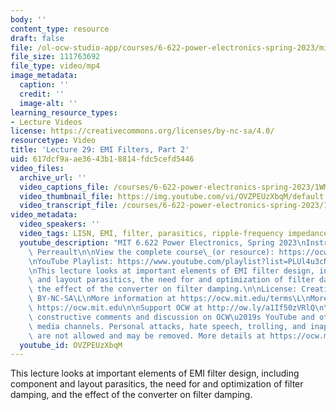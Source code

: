 ```yaml
---
body: ''
content_type: resource
draft: false
file: /ol-ocw-studio-app/courses/6-622-power-electronics-spring-2023/mit6_622s23_lecture_29_360p_16_9.mp4
file_size: 111763692
file_type: video/mp4
image_metadata:
  caption: ''
  credit: ''
  image-alt: ''
learning_resource_types:
- Lecture Videos
license: https://creativecommons.org/licenses/by-nc-sa/4.0/
resourcetype: Video
title: 'Lecture 29: EMI Filters, Part 2'
uid: 617dcf9a-ae36-43b1-8814-fdc5cefd5446
video_files:
  archive_url: ''
  video_captions_file: /courses/6-622-power-electronics-spring-2023/1WM2-syMPuAItj988GRl-pBigGbzksqXI_transcript.webvtt
  video_thumbnail_file: https://img.youtube.com/vi/OVZPEUzXbqM/default.jpg
  video_transcript_file: /courses/6-622-power-electronics-spring-2023/1WM2-syMPuAItj988GRl-pBigGbzksqXI_transcript.pdf
video_metadata:
  video_speakers: ''
  video_tags: LISN, EMI, filter, parasitics, ripple-frequency impedance, filter damping
  youtube_description: "MIT 6.622 Power Electronics, Spring 2023\nInstructor: David\
    \ Perreault\n\nView the complete course\_(or resource): https://ocw.mit.edu/courses/6-622-power-electronics-spring-2023/\L\
    \nYouTube Playlist: https://www.youtube.com/playlist?list=PLUl4u3cNGP62UTc77mJoubhDELSC8lfR0\n\
    \nThis lecture looks at important elements of EMI filter design, including component\
    \ and layout parasitics, the need for and optimization of filter damping, and\
    \ the effect of the converter on filter damping.\n\nLicense: Creative Commons\
    \ BY-NC-SA\L\nMore information at https://ocw.mit.edu/terms\L\nMore courses at\
    \ https://ocw.mit.edu\n\nSupport OCW at http://ow.ly/a1If50zVRlQ\n\nWe encourage\
    \ constructive comments and discussion on OCW\u2019s YouTube and other social\
    \ media channels. Personal attacks, hate speech, trolling, and inappropriate comments\
    \ are not allowed and may be removed. More details at https://ocw.mit.edu/comments.\n"
  youtube_id: OVZPEUzXbqM
---
```

This lecture looks at important elements of EMI filter design, including component and layout parasitics, the need for and optimization of filter damping, and the effect of the converter on filter damping.